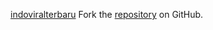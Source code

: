 [indoviralterbaru](https://indoviralterbaru.pages.dev)
Fork the [repository](https://github.com/hormabalun) on GitHub.